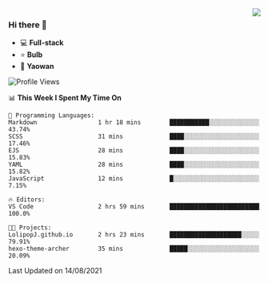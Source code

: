<img  align="right" src="https://github-readme-stats.vercel.app/api?username=LolipopJ&show_icons=true&count_private=true&hide_title=true&include_all_commits=true&theme=vue">

### Hi there 👋

- :computer: **Full-stack**
- :star: **Bulb**
- :pill: **Yaowan**

<!--START_SECTION:waka-->
![Profile Views](http://img.shields.io/badge/Profile%20Views-1-blue)

📊 **This Week I Spent My Time On** 

```text
💬 Programming Languages: 
Markdown                 1 hr 18 mins        ███████████░░░░░░░░░░░░░░   43.74% 
SCSS                     31 mins             ████░░░░░░░░░░░░░░░░░░░░░   17.46% 
EJS                      28 mins             ████░░░░░░░░░░░░░░░░░░░░░   15.83% 
YAML                     28 mins             ████░░░░░░░░░░░░░░░░░░░░░   15.82% 
JavaScript               12 mins             █░░░░░░░░░░░░░░░░░░░░░░░░   7.15%

🔥 Editors: 
VS Code                  2 hrs 59 mins       █████████████████████████   100.0%

🐱‍💻 Projects: 
LolipopJ.github.io       2 hrs 23 mins       ████████████████████░░░░░   79.91% 
hexo-theme-archer        35 mins             █████░░░░░░░░░░░░░░░░░░░░   20.09%

```


 Last Updated on 14/08/2021
<!--END_SECTION:waka-->
